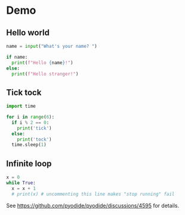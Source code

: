 # Demo

<script setup>
import Editor from './src/Editor.vue'
</script>

## Hello world

```python
name = input("What's your name? ")

if name:
  print(f"Hello {name}!")
else:
  print(f"Hello stranger!")
```
<Editor id="hello" />

## Tick tock

```python
import time

for i in range(6):
  if i % 2 == 0:
    print('tick')
  else:
    print('tock')
  time.sleep(1)
```
<Editor id="clock" />

## Infinite loop

```python
x = 0
while True:
  x = x + 1
  # print(x) # uncommenting this line makes "stop running" fail
```
<Editor id="loop" />

See https://github.com/pyodide/pyodide/discussions/4595 for details.
